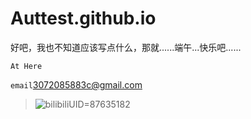 # Auttest.github.io
  
好吧，我也不知道应该写点什么，那就......端午...快乐吧......
  
    At Here  

`email`3072085883c@gmail.com<br>
>![](https://i1.hdslb.com/bfs/face/1ba4254374ad6175b2c0fc9087b1c7e6aa58a032.jpg@128w_128h_1o.webp "bilibiliUID=87635182")
